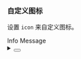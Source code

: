 ### 自定义图标

设置 `icon` 来自定义图标。

<div class="cell-demo vp-rwa">
  <yc-button @click="handleClick">Info Message</yc-button>
</div>

<script>
import { h } from 'vue';
import { IconFaceSmileFill } from '@arco-design/web-vue/es/icon';

export default {
  methods: {
    handleClick() {
      this.$message.info({
        content: 'This is an info message!',
        icon: () => h(IconFaceSmileFill),
      });
    },
  },
};
</script>

<details>
<summary>
 <button class="code-btn"  >
    <icon-code />
 </button>
</summary>

```vue
<template>
  <yc-button @click="handleClick">Info Message</yc-button>
</template>

<script>
import { h } from 'vue';
import { IconFaceSmileFill } from '@arco-design/web-vue/es/icon';

export default {
  methods: {
    handleClick() {
      this.$message.info({
        content: 'This is an info message!',
        icon: () => h(IconFaceSmileFill),
      });
    },
  },
};
</script>
```

</details>
